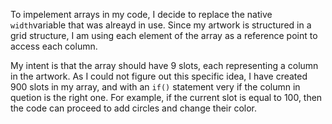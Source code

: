 To impelement arrays in my code, I decide to replace the native ```width```variable that was alreayd in use. Since my artwork is structured in a grid structure, I am using each element of the array as a reference point to access each column. 

My intent is that the array should have 9 slots, each representing a column in the artwork. As I could not figure out this specific idea, I have created 900 slots in my array, and with an ```if()``` statement very if the column in quetion is the right one. For example, if the current slot is equal to 100, then the code can proceed to add circles and change their color. 
